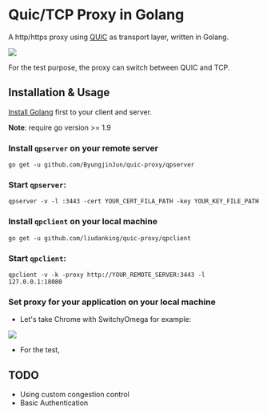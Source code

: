 # Quic/TCP Proxy in Golang

A http/https proxy using [QUIC](https://www.chromium.org/quic) as transport layer, written in Golang.

![](https://ws1.sinaimg.cn/large/44cd29dagy1fpn4yaf2p8j20nd079aae.jpg)

For the test purpose, the proxy can switch between QUIC and TCP. 

## Installation & Usage

[Install Golang](https://golang.org/dl/) first to your client and server.

**Note**: require go version >= 1.9

### Install `qpserver` on your remote server

`go get -u github.com/ByungjinJun/quic-proxy/qpserver`

### Start `qpserver`:

`qpserver -v -l :3443 -cert YOUR_CERT_FILA_PATH -key YOUR_KEY_FILE_PATH`

### Install `qpclient` on your local machine

`go get -u github.com/liudanking/quic-proxy/qpclient`

### Start `qpclient`:

`qpclient -v -k -proxy http://YOUR_REMOTE_SERVER:3443 -l 127.0.0.1:18080`

### Set proxy for your application on your local machine

- Let's take Chrome with SwitchyOmega for example:

![](https://ws1.sinaimg.cn/large/44cd29dagy1fpn5c4jng6j21eq0fw40j.jpg)

- For the test, 


## TODO

* Using custom congestion control
* Basic Authentication
